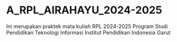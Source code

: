 # A_RPL_AIRAHAYU_2024-2025
Ini merupakan praktek mata kuliah RPL 2024-2025 Program Studi Pendidikan Teknologi Informasi Institut Pendidikan Indonesia Garut
